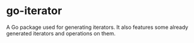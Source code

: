 # go-iterator
A Go package used for generating iterators. It also features some already generated iterators and operations on them.
